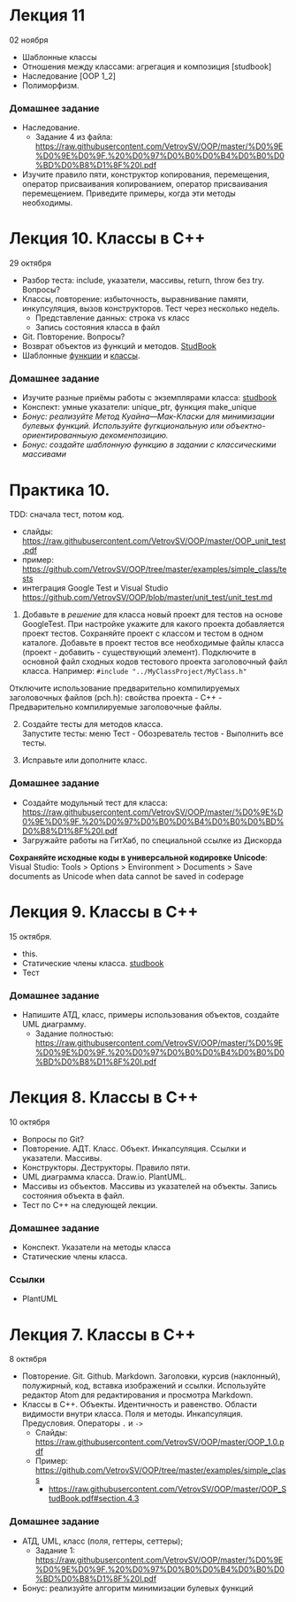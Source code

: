 # Лекция 11
02 ноября
- Шаблонные классы
- Отношения между классами: агрегация и композиция [studbook]
- Наследование [OOP 1_2]
- Полиморфизм.


### Домашнее задание
- Наследование.
  - Задание 4 из файла: https://raw.githubusercontent.com/VetrovSV/OOP/master/%D0%9E%D0%9E%D0%9F.%20%D0%97%D0%B0%D0%B4%D0%B0%D0%BD%D0%B8%D1%8F%20I.pdf
- Изучите правило пяти, конструктор копирования, перемещения, оператор присваивания копированием, оператор присваивания перемещением. Приведите примеры, когда эти методы необходимы.

# Лекция 10. Классы в С++
29 октября
- Разбор теста: include, указатели, массивы, return, throw без try. Вопросы?
- Классы, повторение: избыточность, выравнивание памяти, инкупсуляция, вызов конструкторов. Тест через несколько недель. 
  - Представление данных: строка vs класс
  - Запись состояния класса в файл
- Git. Повторение. Вопросы?
- Возврат объектов из функций и методов. [StudBook](https://raw.githubusercontent.com/VetrovSV/OOP/master/OOP_StudBook.pdf#subsection.4.3.2)
- Шаблонные [функции](https://raw.githubusercontent.com/VetrovSV/OOP/master/OOP_StudBook.pdf#section.2.3) и [классы](https://raw.githubusercontent.com/VetrovSV/OOP/master/OOP_StudBook.pdf#section.4.4). 

### Домашнее задание
- Изучите разные приёмы работы с экземплярами класса: [studbook](https://raw.githubusercontent.com/VetrovSV/OOP/master/OOP_StudBook.pdf#subsection.4.3.2)
- Конспект: умные указатели: unique_ptr, функция make_unique
- *Бонус: реализуйте Метод Куайна—Мак-Класки для минимизации булевых функций. Используйте фугкциональную или объектно-ориентированныую декоменпозицию.*
- *Бонус: создайте шаблонную функцию в задании с классическими массивами*


# Практика 10.
TDD: сначала тест, потом код.
- слайды: https://raw.githubusercontent.com/VetrovSV/OOP/master/OOP_unit_test.pdf
- пример: https://github.com/VetrovSV/OOP/tree/master/examples/simple_class/tests
- интеграция Google Test и Visual Studio https://github.com/VetrovSV/OOP/blob/master/unit_test/unit_test.md

1. Добавьте в *решение* для класса новый проект для тестов на основе GoogleTest. 
При настройке укажите для какого проекта добавляется проект тестов. Сохраняйте проект с классом и тестом в одном каталоге.
Добавьте в проект тестов все необходимые файлы класса (проект - добавить - существующий элемент). 
Подключите в основной файл сходных кодов тестового проекта заголовочный файл класса. Например: `#include "../MyClassProject/MyClass.h"`

Отключите использование предварительно компилируемых заголовочных файлов (pch.h): свойства проекта - С++ - Предварительно компилируемые заголовочные файлы.



2. Создайте тесты для методов класса. \
Запустите тесты: меню Тест - Обозреватель тестов - Выполнить все тесты.

3. Исправьте или дополните класс.


### Домашнее задание
  - Создайте модульный тест для класса: https://raw.githubusercontent.com/VetrovSV/OOP/master/%D0%9E%D0%9E%D0%9F.%20%D0%97%D0%B0%D0%B4%D0%B0%D0%BD%D0%B8%D1%8F%20I.pdf
  - Загружайте работы на ГитХаб, по специальной ссылке из Дискорда

**Сохраняйте исходные коды в универсальной кодировке Unicode**:
Visual Studio: Tools > Options > Environment > Documents > Save documents as Unicode when data cannot be saved in codepage

# Лекция 9. Классы в С++
15 октября.
- this. 
- Статические члены класса. [studbook](https://raw.githubusercontent.com/VetrovSV/OOP/master/OOP_StudBook.pdf#subsection.4.3.3)
- Тест

### Домашнее задание
- Напишите АТД, класс, примеры использования объектов, создайте UML диаграмму.
  - Задание полностью: https://raw.githubusercontent.com/VetrovSV/OOP/master/%D0%9E%D0%9E%D0%9F.%20%D0%97%D0%B0%D0%B4%D0%B0%D0%BD%D0%B8%D1%8F%20I.pdf

# Лекция 8. Классы в С++
10 октября
- Вопросы по Git?
- Повторение. АДТ. Класс. Объект. Инкапсуляция. Ссылки и указатели. Массивы.
- Конструкторы. Деструкторы. Правило пяти. 
- UML диаграмма класса. Draw.io. PlantUML.
- Массивы из объектов. Массивы из указателей на объекты. Запись состояния объекта в файл.
- Тест по C++ на следующей лекции.

### Домашнее задание
- Конспект. Указатели на методы класса
- Статические члены класса.


### Ссылки
- PlantUML

# Лекция 7. Классы в С++
8 октября
- Повторение. Git. Github. Markdown. Заголовки, курсив (наклонный), полужирный, код, вставка изображений и ссылки.
Используйте редактор Atom для редактирования и просмотра Markdown.
- Классы в С++. Объекты. Идентичность и равенство. Области видимости внутри класса. Поля и методы. Инкапсуляция. Предусловия. Операторы `.` и `->`
  - Слайды: https://raw.githubusercontent.com/VetrovSV/OOP/master/OOP_1.0.pdf
  - Пример: https://github.com/VetrovSV/OOP/tree/master/examples/simple_class
    - https://raw.githubusercontent.com/VetrovSV/OOP/master/OOP_StudBook.pdf#section.4.3


### Домашнее задание
- АТД, UML, класс (поля, геттеры, сеттеры); 
  - Задание 1: https://raw.githubusercontent.com/VetrovSV/OOP/master/%D0%9E%D0%9E%D0%9F.%20%D0%97%D0%B0%D0%B4%D0%B0%D0%BD%D0%B8%D1%8F%20I.pdf
- Бонус: реализуйте алгоритм минимизации булевых функций
